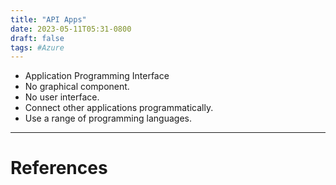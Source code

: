 ```yaml
---
title: "API Apps"
date: 2023-05-11T05:31-0800
draft: false
tags: #Azure 
---
```


- Application Programming Interface
- No graphical component.
- No user interface.
- Connect other applications programmatically.
- Use a range of programming languages.

---
# References
